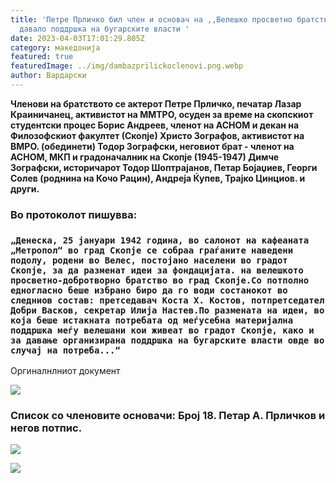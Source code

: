 ```yaml
---
title: 'Петре Прличко бил член и основач на ,,Велешко просветно братство" кое
  давало поддршка на бугарските власти '
date: 2023-04-03T17:01:29.805Z
category: македонија
featured: true
featuredImage: ../img/dambazprilickoclenovi.png.webp
author: Вардарски
---
```


<!--StartFragment-->

**Членови на братството се актерот Петре Прличко, печатар Лазар Краиничанец, активистот на ММТРО, осуден за време на скопскиот студентски процес Борис Андреев, членот на АСНОМ и декан на Филозофскиот факултет (Скопје) Христо Зографов, активистот на ВМРО. (обединети) Тодор Зографски, неговиот брат - членот на АСНОМ, МКП и градоначалник на Скопје (1945-1947) Димче Зографски, историчарот Тодор Шоптрајанов, Петар Бојаџиев, Георги Солев (роднина на Кочо Рацин), Андреја Ќупев, Трајко Цинциов. и други.**

### Во протоколот пишувва:

### `„Денеска, 25 јануари 1942 година, во салонот на кафеаната „Метропол“ во град Скопје се собраа граѓаните наведени подолу, родени во Велес, постојано населени во градот Скопје, за да разменат идеи за фондацијата. на велешкото просветно-добротворно братство во град Скопје.Со потполно едногласно беше избрано биро да го води состанокот во следниов состав: претседавач Коста Х. Костов, потпретседател Добри Васков, секретар Илија Настев.По размената на идеи, во која беше истакната потребата од меѓусебна материјална поддршка меѓу велешани кои живеат во градот Скопје, како и за давање организирана поддршка на бугарските власти овде во случај на потреба...“`

Оргиналнлниот документ

![](../img/veleshko_bratstvo_skopje_page-0001.jpg.webp)

### Список со членовите основачи: Број 18. Петар А. Прличков и негов потпис.

![](../img/screenshot_1.png.webp)

![](../img/veleshko_bratstvo_skopje_page-0003.jpg.webp)

<!--EndFragment-->
